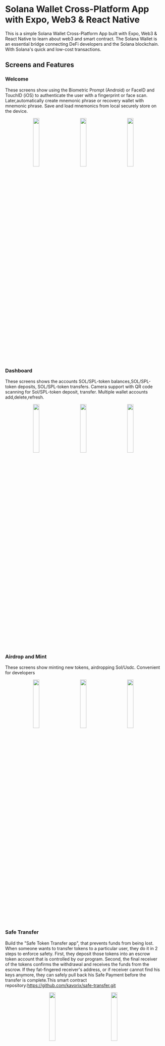 # Solana Wallet Cross-Platform App with Expo, Web3 & React Native

This is a simple Solana Wallet Cross-Platform App built with Expo, Web3 & React Native to learn about web3 and smart contract. The Solana Wallet is an essential bridge connecting DeFi developers and the Solana blockchain. With Solana's quick and low-cost transactions.

## Screens and Features

### Welcome

These screens show using the Biometric Prompt (Android) or FaceID and TouchID (iOS) to authenticate the user with a fingerprint or face scan. Later,automatically create mnemonic phrase or recovery wallet with mnemonic phrase. Save and load mnemonics from local securely store on the device.

<div align="center">
<img src="https://github.com/Kavorix/solanawallet/blob/master/wallet/authenticate.gif" width=20% height=20%> 
&nbsp &nbsp &nbsp &nbsp  &nbsp &nbsp 
<img src="https://github.com/Kavorix/solanawallet/blob/master/wallet/auto_set_seed.gif" width=20% height=20%> 
&nbsp &nbsp &nbsp &nbsp  &nbsp &nbsp 
<img src="https://github.com/Kavorix/solanawallet/blob/master/wallet/recovery_seed.gif" width=20% height=20%>  
</div>
  
### Dashboard

These screens shows the accounts SOL/SPL-token balances,SOL/SPL-token deposits, SOL/SPL-token transfers. Camera support with QR code scanning for Sol/SPL-token deposit, transfer. Multiple wallet accounts add,delete,refresh.

<div align="center">
<img src="https://github.com/Kavorix/solanawallet/blob/master/wallet/dashboard.gif" width=20% height=20%> 
&nbsp &nbsp &nbsp &nbsp  &nbsp &nbsp 
<img src="https://github.com/Kavorix/solanawallet/blob/master/wallet/mutil_accounts.gif" width=20% height=20%> 
&nbsp &nbsp &nbsp &nbsp  &nbsp &nbsp 
<img src="https://github.com/Kavorix/solanawallet/blob/master/wallet/send.gif" width=20% height=20%>  
</div>

### Airdrop and Mint

These screens show minting new tokens, airdropping Sol/Usdc. Convenient for developers

<div align="center">
<img src="https://github.com/Kavorix/solanawallet/blob/master/wallet/mint.gif" width=20% height=20%> 
&nbsp &nbsp &nbsp &nbsp  &nbsp &nbsp 
<img src="https://github.com/Kavorix/solanawallet/blob/master/wallet/airdrop.gif" width=20% height=20%> 
&nbsp &nbsp &nbsp &nbsp  &nbsp &nbsp 
<img src="https://github.com/Kavorix/solanawallet/blob/master/wallet/airdrop_usdc.gif" width=20% height=20%>  
</div>



### Safe Transfer
Build the "Safe Token Transfer app", that prevents funds from being lost.
When someone wants to transfer tokens to a particular user, they do it in 2 steps to enforce safety. First, they deposit those tokens into an escrow token account that is controlled by our program. Second, the final receiver of the tokens confirms the withdrawal and receives the funds from the escrow.
If they fat-fingered receiver's address, or if receiver cannot find his keys anymore, they can safely pull back his Safe Payment before the transfer is complete.This smart contract repository:https://github.com/kavorix/safe-transfer.git 

<div align="center">
<img src="https://github.com/Kavorix/solanawallet/blob/master/wallet/safe_transfer.gif" width=20% height=20%> 
&nbsp &nbsp &nbsp &nbsp  &nbsp &nbsp &nbsp &nbsp &nbsp &nbsp  &nbsp &nbsp 
<img src="https://github.com/Kavorix/solanawallet/blob/master/wallet/safe_transfer_confirm.gif" width=20% height=20%>  
</div>


### Safe Exchange
Introduce a third party C which both A and B trust.A or B can go first and send their token to C. C then waits for the other party to send their token and only then does C release both token.The blockchain way is to replace the trusted third party C with code on a blockchain, specifically a smart contract that verifiably acts the same way a
trusted third party would. This smart contract repository:
https://github.com/kavorix/safe_exchange.git 

<div align="center">
<img src="https://github.com/Kavorix/solanawallet/blob/master/wallet/safe_exchange.gif" width=20% height=20%> 
&nbsp &nbsp &nbsp &nbsp  &nbsp &nbsp &nbsp &nbsp &nbsp &nbsp  &nbsp &nbsp 
<img src="https://github.com/Kavorix/solanawallet/blob/master/wallet/safe_exchange_confirm.gif" width=20% height=20%>  

</div>

### Others

 History, remove recovery phrase, change Web3 explorer

<div align="center">
<img src="https://github.com/Kavorix/solanawallet/blob/master/wallet/history.gif" width=20% height=20%> 
&nbsp &nbsp &nbsp &nbsp  &nbsp &nbsp &nbsp 
<img src="https://github.com/Kavorix/solanawallet/blob/master/wallet/remove_seed.gif" width=20% height=20%>  
&nbsp &nbsp &nbsp &nbsp  &nbsp &nbsp &nbsp
<img src="https://github.com/Kavorix/solanawallet/blob/master/wallet/change_explorer.gif" width=20% height=20%> 
</div>

#### Request Airdrop

This app is configured to connect to dev network so the tokens showed are not real.
Good thing is that every time you press here you get 2 SOL in your account that can be used to test the app, make transfers...


## What I used to build this Solana Wallet

### Expo
Expo is an open-source platform for making universal native apps for Android, iOS, and the web with JavaScript and React.
 - [Expo](https://expo.io/)

### TypeScript
TypeScript is a strongly typed programming language that builds on JavaScript, giving you better tooling at any scale.
 - [TypeScript](https://www.typescriptlang.org/)

### Solana/web3.js
This is the Solana Javascript API built on the Solana JSON RPC API.
 - [Solana/web3.js](https://solana-labs.github.io/solana-web3.js/)

###  @solana/spl-token
TypeScript library for interacting with the SPL Token and Token-2022 programs.
 - [ @solana/spl-token](https://www.npmjs.com/package/@solana/spl-token) 


###  @project-serum/anchor
TypeScript client for Anchor programs.
 - [ @project-serum/anchor](https://www.npmjs.com/package/@project-serum/anchor) 

### React Native Paper
Paper is a collection of customizable and production-ready components for React Native, following Google’s Material Design guidelines.
 - [React Native Paper](https://callstack.github.io/react-native-paper/)

### React Navigation
Routing and navigation for Expo and React Native apps.
 - [React Navigation](https://reactnavigation.org/)

### Tailwind CSS
NativeWind uses Tailwind CSS as scripting language to create a universal style system for React Native
- [NativeWind](https://www.nativewind.dev//)

### Rust
Solana supports writing on-chain programs using the Rust programming language.
- [Rust](https://www.rust-lang.org/)

### More

Moreover I used other libraries for crypto, qr generate and scan...

You can check them in [package.json](https://github.com/kavorix/solanaWallet/blob/main/package.json)


## Run it:

~~~bash
$ git clone https://github.com/kavorix/solanaWallet.git
$ cd solanaWallet
$ yarn 
$ expo start
~~~

Or install apk for Android:

<img src="https://github.com/Kavorix/solanawallet/blob/master/wallet/download.png" width=20% height=20%>



